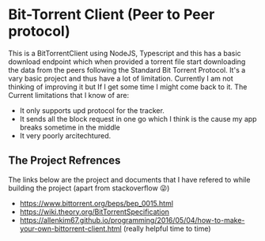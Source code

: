 # Bit-Torrent Client (Peer to Peer protocol)

This is a BitTorrentClient using NodeJS, Typescript and this has a basic download endpoint which when provided a torrent file start downloading the data from the peers following the Standard Bit Torrent Protocol. It's a vary basic project and thus have a lot of limitation. Currently I am not thinking of improving it but If I get some time I might come back to it. The Current limitations that I know of are:

-   It only supports upd protocol for the tracker.
-   It sends all the block request in one go which I think is the cause my app breaks sometime in the middle
-   It very poorly arcitechtured.

## The Project Refrences

The links below are the project and documents that I have refered to while building the project (apart from stackoverflow 😜)

-   https://www.bittorrent.org/beps/bep_0015.html
-   https://wiki.theory.org/BitTorrentSpecification
-   https://allenkim67.github.io/programming/2016/05/04/how-to-make-your-own-bittorrent-client.html (really helpful time to time)
